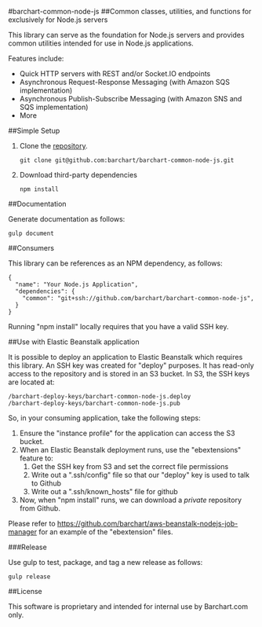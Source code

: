 #barchart-common-node-js
##Common classes, utilities, and functions for exclusively for Node.js servers

This library can serve as the foundation for Node.js servers and
provides common utilities intended for use in Node.js applications.

Features include:

* Quick HTTP servers with REST and/or Socket.IO endpoints
* Asynchronous Request-Response Messaging (with Amazon SQS implementation)
* Asynchronous Publish-Subscribe Messaging (with Amazon SNS and SQS implementation)
* More

##Simple Setup

1.	Clone the [repository](https://github.com/barchart/barchart-common-node-js).

		git clone git@github.com:barchart/barchart-common-node-js.git

2.	Download third-party dependencies

		npm install


##Documentation

Generate documentation as follows:

	gulp document


##Consumers

This library can be references as an NPM dependency, as follows:

	{
	  "name": "Your Node.js Application",
	  "dependencies": {
		"common": "git+ssh://github.com/barchart/barchart-common-node-js",
	  }
	}

Running "npm install" locally requires that you have a valid SSH key.


##Use with Elastic Beanstalk application

It is possible to deploy an application to Elastic Beanstalk which
requires this library. An SSH key was created for "deploy" purposes.
It has read-only access to the repository and is stored in an S3 bucket.
In S3, the SSH keys are located at:

	/barchart-deploy-keys/barchart-common-node-js.deploy
	/barchart-deploy-keys/barchart-common-node-js.pub


So, in your consuming application, take the following steps:

1. Ensure the "instance profile" for the application can access the S3 bucket.
2. When an Elastic Beanstalk deployment runs, use the "ebextensions" feature to:
	1. Get the SSH key from S3 and set the correct file permissions
	2. Write out a ".ssh/config" file so that our "deploy" key is used to talk to Github
	3. Write out a ".ssh/known_hosts" file for github
3. Now, when "npm install" runs, we can download a *private* repository from Github.

Please refer to https://github.com/barchart/aws-beanstalk-nodejs-job-manager for an
example of the "ebextension" files.


###Release

Use gulp to test, package, and tag a new release as follows:

	gulp release


##License

This software is proprietary and intended for internal use by Barchart.com only.